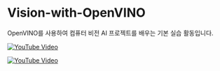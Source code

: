 # Vision-with-OpenVINO

OpenVINO를 사용하여 컴퓨터 비전 AI 프로젝트를 배우는 기본 실습 활동입니다.

[![YouTube Video](https://img.youtube.com/vi/qclC3v-pktI/maxresdefault.jpg)](https://www.youtube.com/watch?v=qclC3v-pktI&list=PLg-UKERBljNykHDPlXXGvrMEdV6ecqRPq)


<a href="https://www.youtube.com/watch?v=qclC3v-pktI&list=PLg-UKERBljNykHDPlXXGvrMEdV6ecqRPq" target="_blank">
  <img src="https://img.youtube.com/vi/qclC3v-pktI/maxresdefault.jpg" alt="YouTube Video" />
</a>
